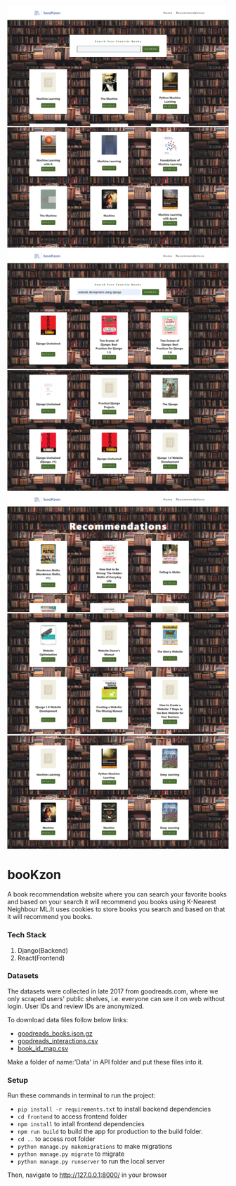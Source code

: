 ![Error](screenshots/search1.png)
![Error](screenshots/search2.png)
![Error](screenshots/search3.png)
![Error](screenshots/search4.png)
![Error](screenshots/Recommendation1.png)
![Error](screenshots/Recommendation2.png)
![Error](screenshots/Recommendation3.png)
# booKzon
A book recommendation website where you can search your favorite books and based on your search it will recommend you books using K-Nearest Neighbour ML.It uses cookies to store books you search and based on that it will recommend you books.

### Tech Stack 
1. Django(Backend)
2. React(Frontend)

### Datasets
The datasets were collected in late 2017 from goodreads.com, where we only scraped users' public shelves, i.e. everyone can see it on web without login. User IDs and review IDs are anonymized. 

To download data files follow below links:
- [goodreads_books.json.gz](https://drive.google.com/uc?id=1LXpK1UfqtP89H1tYy0pBGHjYk8IhigUK) 
- [goodreads_interactions.csv](https://drive.google.com/uc?id=1zmylV7XW2dfQVCLeg1LbllfQtHD2KUon&export=download)
- [book_id_map.csv](https://drive.google.com/uc?id=1CHTAaNwyzvbi1TR08MJrJ03BxA266Yxr)

Make a folder of name:'Data' in API folder and put these files into it.

### Setup
Run these commands in terminal to run the project:
- `pip install -r requirements.txt` to install backend dependencies
- `cd frontend` to access frontend folder
- `npm install` to intall frontend dependencies
- `npm run build` to build the app for production to the build folder.
- `cd ..` to access root folder
- `python manage.py makemigrations` to make migrations
- `python manage.py migrate` to migrate
- `python manage.py runserver` to run the local server

Then, navigate to http://127.0.0.1:8000/ in your browser
